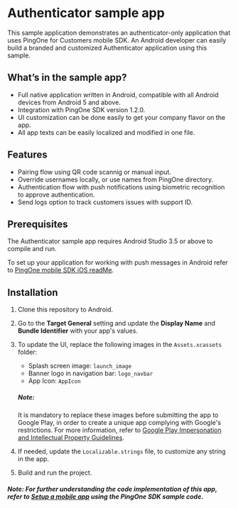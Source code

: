 # Authenticator sample app

This sample application demonstrates an authenticator-only application that uses PingOne for Customers mobile SDK. An Android developer can easily build a branded and customized Authenticator application using this sample.

## What’s in the sample app?

  - Full native application written in Android, compatible with all Android devices from Android 5 and above.
  - Integration with PingOne SDK version 1.2.0.
  - UI customization can be done easily to get your company flavor on the app.
  - All app texts can be easily localized and modified in one file.

## Features

  - Pairing flow using QR code scannig or manual input.
  - Override usernames locally, or use names from PingOne directory.
  - Authentication flow with push notifications using biometric recognition to approve authentication.
  - Send logs option to track customers issues with support ID.

## Prerequisites

The Authenticator sample app requires Android Studio 3.5 or above to compile and run.

To set up your application for  working with push messages in Android refer to [PingOne mobile SDK iOS readMe].

## Installation

1. Clone this repository to Android.
2. Go to the **Target General** setting and update the **Display Name** and **Bundle Identifier** with your app's values.
3. To update the UI, replace the following images in the `Assets.xcassets` folder:
    - Splash screen image: `launch_image`
    - Banner logo in navigation bar: `logo_navbar`
    - App Icon: `AppIcon`
    ##### Note: 
    It is mandatory to replace these images before submitting the app to Google Play, in order to create a unique app complying with Google's restrictions. For more information, refer to [Google Play Impersonation and Intellectual Property Guidelines].

4. If needed, update the `Localizable.strings` file, to customize any string in the app.
5. Build and run the project.
##### Note: For further understanding the code implementation of this app, refer to [Setup a mobile app] using the PingOne SDK sample code.


[Setup a mobile app]: <https://github.com/pingidentity/pingone-customers-mobile-sdk-ios>
[Google Play Impersonation and Intellectual Property Guidelines]:<https://play.google.com/about/ip-impersonation/impersonation/>
[PingOne mobile SDK iOS readMe]:<https://github.com/pingidentity/pingone-customers-mobile-sdk-ios/blob/master/README.md>
